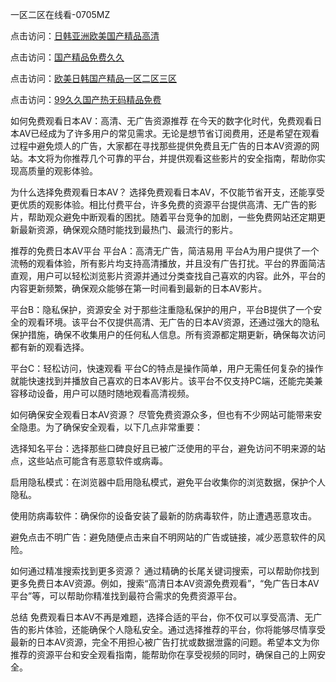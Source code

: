 
一区二区在线看-0705MZ

点击访问：<a href="https://heiliaoxwd5i8.pages.dev">日韩亚洲欧美国产精品高清</a>

点击访问：<a href="https://heiliaowt0d7p.pages.dev">国产精品免费久久</a>

点击访问：<a href="https://heiliaoga6s9v.pages.dev">欧美日韩国产精品一区二区三区</a>

点击访问：<a href="https://heiliaoow5kzm.pages.dev">99久久国产热无码精品免费</a>



如何免费观看日本AV：高清、无广告资源推荐
在今天的数字化时代，免费观看日本AV已经成为了许多用户的常见需求。无论是想节省订阅费用，还是希望在观看过程中避免烦人的广告，大家都在寻找那些提供免费且无广告的日本AV资源的网站。本文将为你推荐几个可靠的平台，并提供观看这些影片的安全指南，帮助你实现高质量的观影体验。

为什么选择免费观看日本AV？
选择免费观看日本AV，不仅能节省开支，还能享受更优质的观影体验。相比付费平台，许多免费的资源平台提供高清、无广告的影片，帮助观众避免中断观看的困扰。随着平台竞争的加剧，一些免费网站还定期更新最新资源，确保观众随时能找到最热门、最流行的影片。

推荐的免费日本AV平台
平台A：高清无广告，简洁易用
平台A为用户提供了一个流畅的观看体验，所有影片均支持高清播放，并且没有广告打扰。平台的界面简洁直观，用户可以轻松浏览影片资源并通过分类查找自己喜欢的内容。此外，平台的内容更新频繁，确保观众能够在第一时间看到最新的日本AV影片。

平台B：隐私保护，资源安全
对于那些注重隐私保护的用户，平台B提供了一个安全的观看环境。该平台不仅提供高清、无广告的日本AV资源，还通过强大的隐私保护措施，确保不收集用户的任何私人信息。所有资源都定期更新，确保每次访问都有新的观看选择。

平台C：轻松访问，快速观看
平台C的特点是操作简单，用户无需任何复杂的操作就能快速找到并播放自己喜欢的日本AV影片。该平台不仅支持PC端，还能完美兼容移动设备，用户可以随时随地观看高清视频。

如何确保安全观看日本AV资源？
尽管免费资源众多，但也有不少网站可能带来安全隐患。为了确保安全观看，以下几点非常重要：

选择知名平台：选择那些口碑良好且已被广泛使用的平台，避免访问不明来源的站点，这些站点可能含有恶意软件或病毒。

启用隐私模式：在浏览器中启用隐私模式，避免平台收集你的浏览数据，保护个人隐私。

使用防病毒软件：确保你的设备安装了最新的防病毒软件，防止遭遇恶意攻击。

避免点击不明广告：避免随便点击来自不明网站的广告或链接，减少恶意软件的风险。

如何通过精准搜索找到更多资源？
通过精确的长尾关键词搜索，可以帮助你找到更多免费日本AV资源。例如，搜索“高清日本AV资源免费观看”，“免广告日本AV平台”等，可以帮助你精准找到最符合需求的免费资源平台。

总结
免费观看日本AV不再是难题，选择合适的平台，你不仅可以享受高清、无广告的影片体验，还能确保个人隐私安全。通过选择推荐的平台，你将能够尽情享受最新的日本AV资源，完全不用担心被广告打扰或数据泄露的问题。希望本文为你推荐的资源平台和安全观看指南，能帮助你在享受视频的同时，确保自己的上网安全。





<span style="display:none;">[Canonical link]( https://github.com/cat20250709/576807 ）</span>
